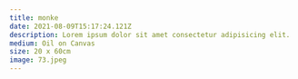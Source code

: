 ```yaml
---
title: monke
date: 2021-08-09T15:17:24.121Z
description: Lorem ipsum dolor sit amet consectetur adipisicing elit.
medium: Oil on Canvas
size: 20 x 60cm
image: 73.jpeg
---
```

